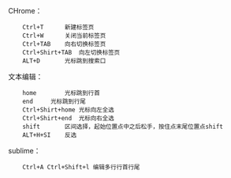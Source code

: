 CHrome：
```
	Ctrl+T		新建标签页
	Ctrl+W		关闭当前标签页
	Ctrl+TAB	向右切换标签页
	Ctrl+Shirt+TAB	向左切换标签页
	ALT+D		光标跳到搜索口	
```

文本编辑：
```
	home		光标跳到行首
	end		光标跳到行尾
	Ctrl+Shirt+home	光标向左全选
	Ctrl+Shirt+end	光标向右全选
	shift 		区间选择，起始位置点中之后松手，按住点末尾位置点shift
	ALT+H+SI	反选
```
sublime：
```
	Ctrl+A Ctrl+Shift+l 编辑多行行首行尾
```